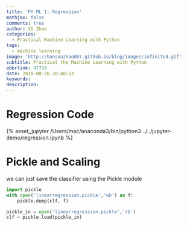 ```yaml
---
title: 'PY ML 1: Regression'
mathjax: false
comments: true
author: XS Zhao
categories:
  - Practical Machine Learning with Python
tags:
  - machine learning
image: 'http://hansonzhao007.github.io/blog/images/infinite4.gif'
subtitle: Practical the Machine Learning with Python
abbrlink: 47720
date: 2018-08-26 20:48:53
keywords:
description:
---
```


# Regression Code
<script src="http://code.jquery.com/jquery-2.0.0.js"></script>
{% asset_jupyter /Users/mac/anaconda3/bin/python3 ../../jupyter-demo/regression.ipynb %}

# Pickle and Scaling
we can just save the classifier using the Pickle module

```python
import pickle
with open('linearregression.pickle','wb') as f:
    pickle.dump(clf, f)

pickle_in = open('linearregression.pickle','rb')
clf = pickle.load(pickle_in)
```
